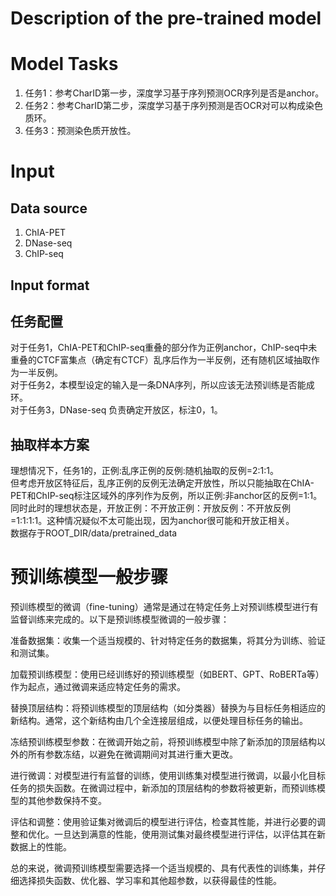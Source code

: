Description of the pre-trained model
===

# Model Tasks
1. 任务1：参考CharID第一步，深度学习基于序列预测OCR序列是否是anchor。
2. 任务2：参考CharID第二步，深度学习基于序列预测是否OCR对可以构成染色质环。
3. 任务3：预测染色质开放性。

# Input
## Data source
1. ChIA-PET
2. DNase-seq
3. ChIP-seq
## Input format
## 任务配置
对于任务1，ChIA-PET和ChIP-seq重叠的部分作为正例anchor，ChIP-seq中未重叠的CTCF富集点（确定有CTCF）乱序后作为一半反例，还有随机区域抽取作为一半反例。  
对于任务2，本模型设定的输入是一条DNA序列，所以应该无法预训练是否能成环。  
对于任务3，DNase-seq 负责确定开放区，标注0，1。  
## 抽取样本方案
理想情况下，任务1的，正例:乱序正例的反例:随机抽取的反例=2:1:1。  
但考虑开放区特征后，乱序正例的反例无法确定开放性，所以只能抽取在ChIA-PET和ChIP-seq标注区域外的序列作为反例，所以正例:非anchor区的反例=1:1。  
同时此时的理想状态是，开放正例：不开放正例：开放反例：不开放反例=1:1:1:1。这种情况疑似不太可能出现，因为anchor很可能和开放正相关。  
数据存于ROOT_DIR/data/pretrained_data  

# 预训练模型一般步骤
预训练模型的微调（fine-tuning）通常是通过在特定任务上对预训练模型进行有监督训练来完成的。以下是预训练模型微调的一般步骤：

准备数据集：收集一个适当规模的、针对特定任务的数据集，将其分为训练、验证和测试集。

加载预训练模型：使用已经训练好的预训练模型（如BERT、GPT、RoBERTa等）作为起点，通过微调来适应特定任务的需求。

替换顶层结构：将预训练模型的顶层结构（如分类器）替换为与目标任务相适应的新结构。通常，这个新结构由几个全连接层组成，以便处理目标任务的输出。

冻结预训练模型参数：在微调开始之前，将预训练模型中除了新添加的顶层结构以外的所有参数冻结，以避免在微调期间对其进行重大更改。

进行微调：对模型进行有监督的训练，使用训练集对模型进行微调，以最小化目标任务的损失函数。在微调过程中，新添加的顶层结构的参数将被更新，而预训练模型的其他参数保持不变。

评估和调整：使用验证集对微调后的模型进行评估，检查其性能，并进行必要的调整和优化。一旦达到满意的性能，使用测试集对最终模型进行评估，以评估其在新数据上的性能。

总的来说，微调预训练模型需要选择一个适当规模的、具有代表性的训练集，并仔细选择损失函数、优化器、学习率和其他超参数，以获得最佳的性能。